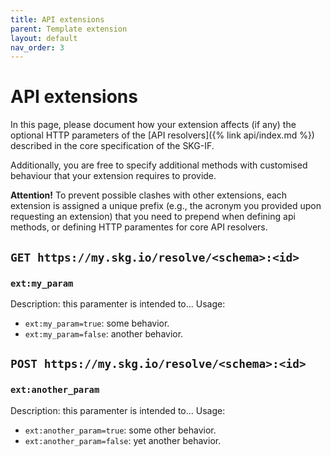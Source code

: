 ```yaml
---
title: API extensions
parent: Template extension
layout: default
nav_order: 3
---
```


# API extensions

In this page, please document how your extension affects (if any) the optional HTTP parameters of the [API resolvers]({% link api/index.md %}) described in the core specification of the SKG-IF.

Additionally, you are free to specify additional methods with customised behaviour that your extension requires to provide.

**Attention!** To prevent possible clashes with other extensions, each extension is assigned a unique prefix (e.g., the acronym you provided upon requesting an extension) that you need to prepend when defining api methods, or defining HTTP paramentes for core API resolvers.

## `GET https://my.skg.io/resolve/<schema>:<id>`

### `ext:my_param`
Description: this paramenter is intended to...
Usage: 
- `ext:my_param=true`: some behavior.
- `ext:my_param=false`: another behavior.


## `POST https://my.skg.io/resolve/<schema>:<id>`

### `ext:another_param`
Description: this paramenter is intended to...
Usage: 
- `ext:another_param=true`: some other behavior.
- `ext:another_param=false`: yet another behavior.
